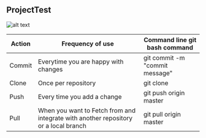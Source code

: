 ## ProjectTest


![alt text](https://goo.gl/images/DLMLhz)



Action	  |   Frequency of use	|   Command line git bash command
---|---|---  
Commit	| Everytime you are happy with changes	| git commit -m "commit message"	 
Clone	|   Once per repository			| git clone
Push	| Every time you add a change		| git push origin master
Pull	| When you want to Fetch from and integrate with another repository or a local branch| git pull origin master


